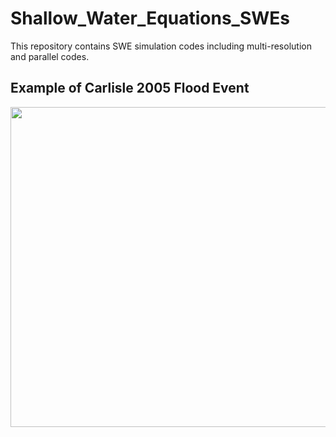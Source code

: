 # Shallow_Water_Equations_SWEs
This repository contains SWE simulation codes including multi-resolution and parallel codes.

## Example of Carlisle 2005 Flood Event
<img src="https://github.com/Amin-Nadimy/Shallow_Water_Equations_-SWE-/blob/main/SWE_2.gif" width="512" />
